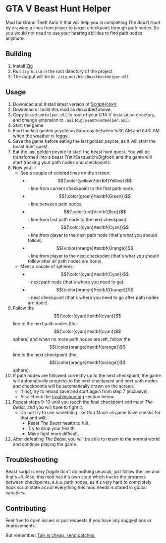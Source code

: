 # GTA V Beast Hunt Helper

Mod for Grand Theft Auto V that will help you in completing *The Beast Hunt*
by drawing a lines from player to target checkpoint through path nodes.
So you would not need to use your hearing abilities to find path nodes anymore.

## Building

1. Install [Zig](https://ziglang.org/download/)
2. Run `zig build` in the root directory of the project
3. The output will be in `./zig-out/bin/BeastHuntHelper.dll`

## Usage

1. Download and Install latest version of [ScriptHookV](https://www.dev-c.com/gtav/scripthookv/)
2. Download or build this mod as described above.
3. Copy `BeastHuntHelper.dll` to root of your GTA V installation directory, and change extension to `.asi` (e.g. `BeastHuntHelper.asi`).
4. Start the game.
5. Find the last golden peyote on Saturday between 5:30 AM and 8:00 AM when the weather is foggy.
6. Save the game before eating the last golden peyote, as it will start the beast hunt quest.
7. Eat the last golden peyote to start the beast hunt quest. You will be transformed into a beast (Yeti/Sasquatch/Bigfoot) and the game will start tracking your path nodes and checkpoints.
8. Now you'll:
      - See a couple of colored lines on the screen:
         - $${\color{yellow}\textbf{Yellow}}$$ - line from current checkpoint to the first path node.
         - $${\color{green}\textbf{Green}}$$ - line between path nodes.
         - $${\color{red}\textbf{Red}}$$ - line from last path node to the next checkpoint.
         - $${\color{cyan}\textbf{Cyan}}$$ - line from player to the next path node (that's what you should follow).
         - $${\color{orange}\textbf{Orange}}$$ - line from player to the next checkpoint (that's what you should follow after all path nodes are done).
      - Meet a couple of spheres:
         - $${\color{cyan}\textbf{Cyan}}$$ - next path node (that's where you need to go).
         - $${\color{orange}\textbf{Orange}}$$ - next checkpoint (that's where you need to go after path nodes are done).
9. Follow the $${\color{cyan}\textbf{cyan}}$$ line to the next path nodes (the $${\color{cyan}\textbf{cyan}}$$ sphere) and when no more path nodes are left, follow the $${\color{orange}\textbf{orange}}$$ line to the next checkpoint (the $${\color{orange}\textbf{orange}}$$ sphere).
10. If path nodes are followed correctly up to the next checkpoint, the game will automatically progress to the next checkpoint and next path nodes and checkpoints will be automatically drawn on the screen.
      - If not, try to reload save and start again from step 7 (inclusive).
      - Also check the [troubleshooting](#troubleshooting) section below.
11. Repeat steps 9-10 until you reach the final checkpoint and meet *The Beast*, and you will have to fight it.
      - Do not try to use something like *God Mode* as game have checks for that and will:
         - Reset *The Beast* health to full.
         - Try to drop your health.
         - Make fight more difficult.
12. After defeating *The Beast*, you will be able to return to the normal world and continue playing the game.

## Troubleshooting

Beast script is very *fragile* don't do nothing unusual, just follow the line and that's all.
Also, this mod has it's own state which tracks the progress between checkpoints, a.k.a. path nodes, as it's very hard to completely hook script state as not everything this mod needs is stored in global variables.

## Contributing

Feel free to open issues or pull requests if you have any suggestions or improvements.

But remember: [Talk is cheap, send patches.](https://fxtwitter.com/FFmpeg/status/1762805900035686805)
